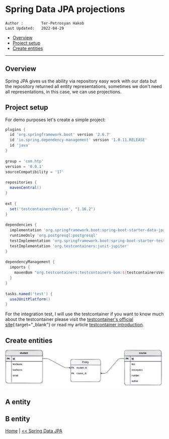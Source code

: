 # Spring Data JPA projections

```info
Author :        Ter-Petrosyan Hakob
Last Updated:   2022-04-29
```

- [Overview](#overview)
- [Project setup](#project-setup)
- [Create entities](#create-entities)

---

<!-- 

write test
interface projection
close
open
class projection
dynamic projection -->


## Overview

Spring JPA gives us the ability via repository easy work with our data but the repository returned all entity representations, 
sometimes we don't need all representations, in this case, we can use projections. 


## Project setup

For demo purposes let's create a simple project:

```groovy
plugins {
  id 'org.springframework.boot' version '2.6.7'
  id 'io.spring.dependency-management' version '1.0.11.RELEASE'
  id 'java'
}

group = 'com.htp'
version = '0.0.1'
sourceCompatibility = '17'

repositories {
  mavenCentral()
}

ext {
  set('testcontainersVersion', "1.16.2")
}

dependencies {
  implementation 'org.springframework.boot:spring-boot-starter-data-jpa'
  runtimeOnly 'org.postgresql:postgresql'
  testImplementation 'org.springframework.boot:spring-boot-starter-test'
  testImplementation 'org.testcontainers:junit-jupiter'
}

dependencyManagement {
  imports {
    mavenBom "org.testcontainers:testcontainers-bom:${testcontainersVersion}"
  }
}

tasks.named('test') {
  useJUnitPlatform()
}
```

For the integration test, I will use the testcontainer if you want to know much about the testcontainer please visit the 
[testcontainer's official site](https://www.testcontainers.org/){:target="\_blank"} 
or read my article [testcontainer introduction](../../test/testcontainer/testcontainer-introduction.md).

## Create entities

![studen-course_relationship](./assets/spring-jpa-projection/spring-%20jpa-projections.png)

<!-- gradle -->


<!-- To show how it works let's create two entities. -->

## A entity

## B entity

[Home](./../../README.md) 
| [<< Spring Data JPA](./tutorials.md)